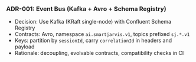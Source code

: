 ### ADR-001: Event Bus (Kafka + Avro + Schema Registry)

- Decision: Use Kafka (KRaft single-node) with Confluent Schema Registry
- Contracts: Avro, namespace `ai.smartjarvis.v1`, topics prefixed `sj.*.v1`
- Keys: partition by `sessionId`, carry `correlationId` in headers and payload
- Rationale: decoupling, evolvable contracts, compatibility checks in CI
